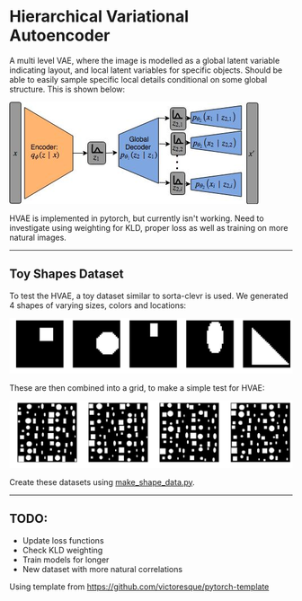 # Hierarchical Variational Autoencoder

A multi level VAE, where the image is modelled as a global latent variable indicating layout, and local latent variables for specific objects. Should be able to easily sample specific local details conditional on some global structure. This is shown below:

![alt text](imgs/hvae_1d.jpg)



HVAE is implemented in pytorch, but currently isn't working. Need to investigate using weighting for KLD, proper loss as well as training on more natural images.

---

## Toy Shapes Dataset
To test the HVAE, a toy dataset similar to sorta-clevr is used. We generated 4 shapes of varying sizes, colors and locations:

![alt text](imgs/single_shape_imgs.png)

These are then combined into a grid, to make a simple test for HVAE:

![alt text](imgs/grid_shape_struc_imgs.png)

Create these datasets using [make_shape_data.py](make_shape_data.py).

---

## TODO:
* Update loss functions
* Check KLD weighting
* Train models for longer
* New dataset with more natural correlations

Using template from https://github.com/victoresque/pytorch-template